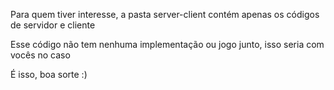 Para quem tiver interesse, a pasta server-client contém apenas os códigos de servidor e cliente

Esse código não tem nenhuma implementação ou jogo junto, isso seria com vocês no caso

É isso, boa sorte :)
